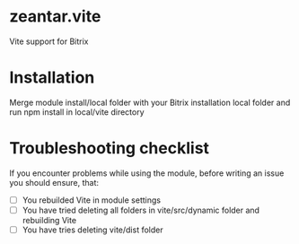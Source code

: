 # zeantar.vite
Vite support for Bitrix

# Installation
Merge module install/local folder with your Bitrix installation local folder and run npm install in local/vite directory

# Troubleshooting checklist

If you encounter problems while using the module, before writing an issue you should ensure, that:

- [ ] You rebuilded Vite in module settings
- [ ] You have tried deleting all folders in vite/src/dynamic folder and rebuilding Vite
- [ ] You have tries deleting vite/dist folder